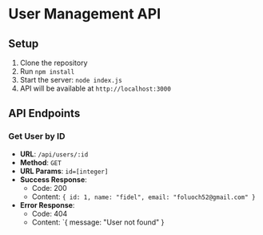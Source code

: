 # User Management API

## Setup
1. Clone the repository
2. Run `npm install`
3. Start the server: `node index.js`
4. API will be available at `http://localhost:3000`

## API Endpoints

### Get User by ID
- **URL**: `/api/users/:id`
- **Method**: `GET`
- **URL Params**: `id=[integer]`
- **Success Response**: 
  - Code: 200
  - Content: `{ id: 1, name: "fidel", email: "foluoch52@gmail.com" }`
- **Error Response**:
  - Code: 404
  - Content: `{ message: "User not found" }
